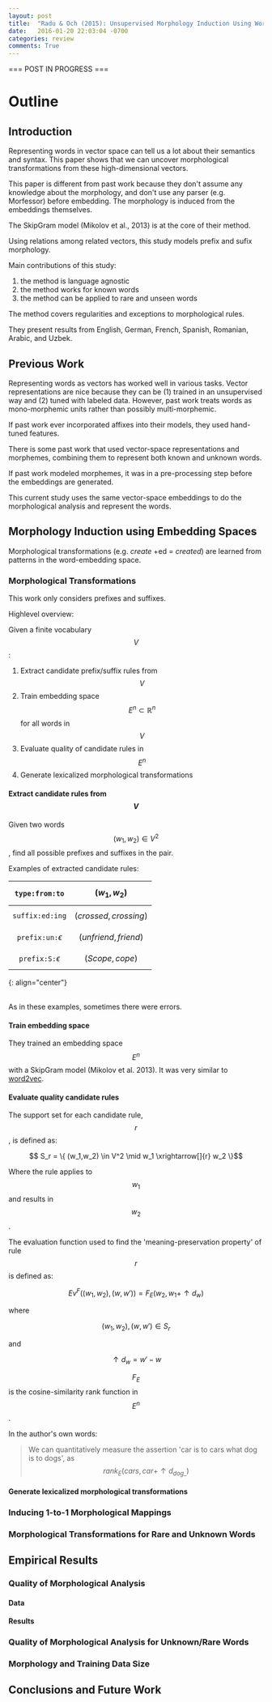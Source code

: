 ```yaml
---
layout: post
title:  "Radu & Och (2015): Unsupervised Morphology Induction Using Word Embeddings"
date:   2016-01-20 22:03:04 -0700
categories: review
comments: True
---
```


=== POST IN PROGRESS ===

# Outline


## Introduction

Representing words in vector space can tell us a lot about their semantics and syntax. This paper shows that we can uncover morphological transformations from these high-dimensional vectors. 

This paper is different from past work because they don't assume any knowledge about the morphology, and don't use any parser (e.g. Morfessor) before embedding. The morphology is induced from the embeddings themselves.

The SkipGram model (Mikolov et al., 2013) is at the core of their method.

Using relations among related vectors, this study models prefix and sufix morphology.

Main contributions of this study:

1. the method is language agnostic
2. the method works for known words
3. the method can be applied to rare and unseen words

The method covers regularities and exceptions to morphological rules.

They present results from English, German, French, Spanish, Romanian, Arabic, and Uzbek.

## Previous Work

Representing words as vectors has worked well in various tasks. Vector representations are nice because they can be (1) trained in an unsupervised way and (2) tuned with labeled data. However, past work treats words as mono-morphemic units rather than possibly multi-morphemic. 

If past work ever incorporated affixes into their models, they used hand-tuned features.

There is some past work that used vector-space representations and morphemes, combining them to represent both known and unknown words.

If past work modeled morphemes, it was in a pre-processing step before the embeddings are generated. 

This current study uses the same vector-space embeddings to do the morphological analysis and represent the words.


## Morphology Induction using Embedding Spaces

Morphological transformations (e.g. *create* +ed = *created*) are learned from patterns in the word-embedding space.

### Morphological Transformations

This work only considers prefixes and suffixes.

Highlevel overview:

Given a finite vocabulary $$V$$:

1. Extract candidate prefix/suffix rules from $$V$$
2. Train embedding space $$E^n \subset \mathbb{R}^n$$ for all words in $$V$$
3. Evaluate quality of candidate rules in $$E^n$$
4. Generate lexicalized morphological transformations


#### Extract candidate rules from $$V$$

Given two words $$(w_1,w_2) \in V^2$$, find all possible prefixes and suffixes in the pair.

Examples of extracted candidate rules:

| $$\texttt{type:from:to}$$ | $$(w_1,w_2)$$ |
|:---------------------------|:---------------|
| $$\texttt{suffix:ed:ing}$$ | $$(crossed,crossing)$$ |
| $$\texttt{prefix:un:$\epsilon$}$$ | $$(unfriend,friend)$$ |
| $$\texttt{prefix:S:$\epsilon$}$$ | $$(Scope,cope)$$ |
{: align="center"}

<br>
As in these examples, sometimes there were errors.

#### Train embedding space

They trained an embedding space $$E^n$$ with a SkipGram model (Mikolov et al. 2013). It was very similar to [word2vec][word2vec].

#### Evaluate quality candidate rules

The support set for each candidate rule, $$r$$, is defined as:

$$ S_r = \{ (w_1,w_2) \in V^2 \mid w_1 \xrightarrow[]{r} w_2 \}$$

Where the rule applies to $$w_1$$ and results in $$w_2$$.

The evaluation function used to find the 'meaning-preservation property' of rule $$r$$ is defined as:

$$ Ev^F ((w_1, w_2), (w, w')) = F_E (w_2 , w_1 +  \uparrow d_w) $$

where

$$ (w_1, w_2), (w, w') \in S_r $$

and 

$$ \uparrow d_w = w' − w $$

$$F_E$$ is the cosine-similarity rank function in $$E^n$$.

In the author's own words:

>We can quantitatively measure the assertion 'car is to cars what dog is to dogs', as $$ rank_E(cars, car + \uparrow d_{dog\_}) $$


#### Generate lexicalized morphological transformations

### Inducing 1-to-1 Morphological Mappings

### Morphological Transformations for Rare and Unknown Words

## Empirical Results

### Quality of Morphological Analysis

#### Data

#### Results

### Quality of Morphological Analysis for Unknown/Rare Words

### Morphology and Training Data Size

## Conclusions and Future Work




[word2vec]: code.google.com/p/word2vec

